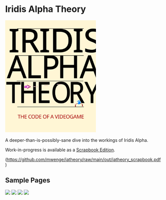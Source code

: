 # Iridis Alpha Theory
<img height=360 src="https://github.com/mwenge/iatheory/raw/main/src/cover/pdf/cover_front.svg">

A deeper-than-is-possibly-sane dive into the workings of Iridis Alpha.

Work-in-progress is available as a [Scrapbook Edition](https://github.com/mwenge/iatheory/raw/main/out/iatheory_scrapbook.pdf).

(https://github.com/mwenge/iatheory/raw/main/out/iatheory_scrapbook.pdf)  

## Sample Pages
<img height=560 src="https://github.com/mwenge/iatheory/raw/main/docs/page1.png">
<img height=560 src="https://github.com/mwenge/iatheory/raw/main/docs/page2.png">
<img height=560 src="https://github.com/mwenge/iatheory/raw/main/docs/page3.png">
<img height=560 src="https://github.com/mwenge/iatheory/raw/main/docs/page4.png">
